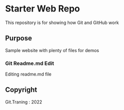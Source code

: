 # Starter Web Repo

This repository is for showing how Git and GitHub work

## Purpose

Sample website with plenty of files for demos

### Git Readme.md Edit

Editing readme.md file

## Copyright

Git.Traning : 2022